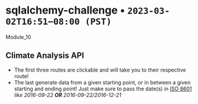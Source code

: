 # sqlalchemy-challenge • `2023-03-02T16:51−08:00 (PST)`
Module_10
## Climate Analysis API
- The first three routes are clickable and will take you to their respective route!
- The last generate data from a given starting point, or in between a given starting and ending point! Just make sure to pass the date(s) in [ISO 8601](https://en.wikipedia.org/wiki/ISO_8601) *like 2016-09-22* ***OR*** *2016-09-22/2016-12-21*